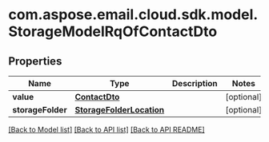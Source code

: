 
# com.aspose.email.cloud.sdk.model.StorageModelRqOfContactDto

## Properties
Name | Type | Description | Notes
------------ | ------------- | ------------- | -------------
**value** | [**ContactDto**](ContactDto.md) |  |  [optional]
**storageFolder** | [**StorageFolderLocation**](StorageFolderLocation.md) |  |  [optional]


[[Back to Model list]](README.md#documentation-for-models) [[Back to API list]](README.md#documentation-for-api-endpoints) [[Back to API README]](README.md)

